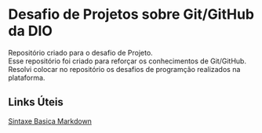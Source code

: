 # Desafio de Projetos sobre Git/GitHub da DIO
Repositório criado para o desafio de Projeto.  
Esse repositório foi criado para reforçar os conhecimentos de Git/GitHub.  
Resolvi colocar no repositório os desafios de programção realizados na plataforma.  

## Links Úteis
[Sintaxe Basica Markdown](https://www.markdownguide.org/basic-syntax/)

